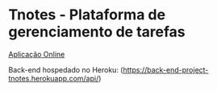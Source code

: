 # Tnotes - Plataforma de gerenciamento de tarefas

[Aplicação Online](http://tnotes.surge.sh/)

Back-end hospedado no Heroku: (https://back-end-project-tnotes.herokuapp.com/api/)
